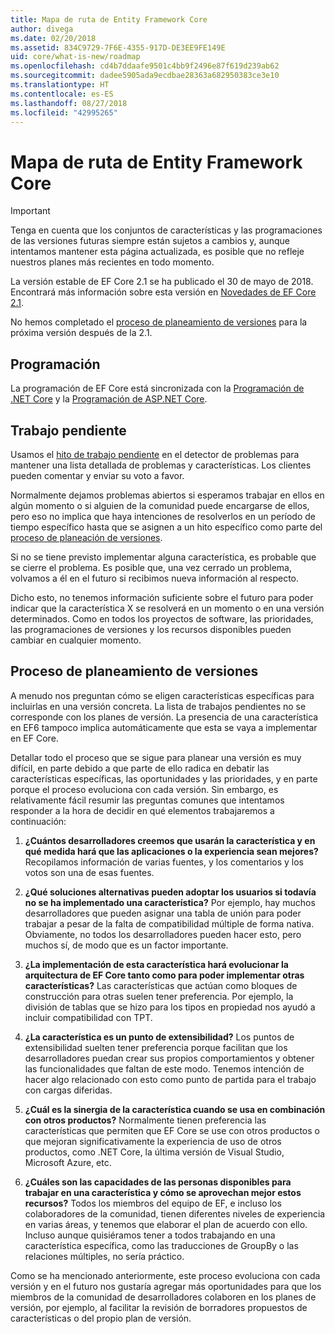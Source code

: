 ```yaml
---
title: Mapa de ruta de Entity Framework Core
author: divega
ms.date: 02/20/2018
ms.assetid: 834C9729-7F6E-4355-917D-DE3EE9FE149E
uid: core/what-is-new/roadmap
ms.openlocfilehash: cd4b7ddaafe9501c4bb9f2496e87f619d239ab62
ms.sourcegitcommit: dadee5905ada9ecdbae28363a682950383ce3e10
ms.translationtype: HT
ms.contentlocale: es-ES
ms.lasthandoff: 08/27/2018
ms.locfileid: "42995265"
---
```

# <a name="entity-framework-core-roadmap"></a>Mapa de ruta de Entity Framework Core

> [!IMPORTANT]
> Tenga en cuenta que los conjuntos de características y las programaciones de las versiones futuras siempre están sujetos a cambios y, aunque intentamos mantener esta página actualizada, es posible que no refleje nuestros planes más recientes en todo momento.

La versión estable de EF Core 2.1 se ha publicado el 30 de mayo de 2018. Encontrará más información sobre esta versión en [Novedades de EF Core 2.1](xref:core/what-is-new/ef-core-2.1).

No hemos completado el [proceso de planeamiento de versiones](#release-planning-process) para la próxima versión después de la 2.1.

## <a name="schedule"></a>Programación

La programación de EF Core está sincronizada con la [Programación de .NET Core](https://github.com/dotnet/core/blob/master/roadmap.md) y la [Programación de ASP.NET Core](https://github.com/aspnet/Home/wiki/Roadmap).

## <a name="backlog"></a>Trabajo pendiente

Usamos el [hito de trabajo pendiente](https://github.com/aspnet/EntityFrameworkCore/issues?q=is%3Aopen+is%3Aissue+milestone%3ABacklog+sort%3Areactions-%2B1-desc) en el detector de problemas para mantener una lista detallada de problemas y características. Los clientes pueden comentar y enviar su voto a favor.

Normalmente dejamos problemas abiertos si esperamos trabajar en ellos en algún momento o si alguien de la comunidad puede encargarse de ellos, pero eso no implica que haya intenciones de resolverlos en un período de tiempo específico hasta que se asignen a un hito específico como parte del [proceso de planeación de versiones](#release-planning-process).

Si no se tiene previsto implementar alguna característica, es probable que se cierre el problema. Es posible que, una vez cerrado un problema, volvamos a él en el futuro si recibimos nueva información al respecto.

Dicho esto, no tenemos información suficiente sobre el futuro para poder indicar que la característica X se resolverá en un momento o en una versión determinados. Como en todos los proyectos de software, las prioridades, las programaciones de versiones y los recursos disponibles pueden cambiar en cualquier momento.

## <a name="release-planning-process"></a>Proceso de planeamiento de versiones

A menudo nos preguntan cómo se eligen características específicas para incluirlas en una versión concreta. La lista de trabajos pendientes no se corresponde con los planes de versión. La presencia de una característica en EF6 tampoco implica automáticamente que esta se vaya a implementar en EF Core.

Detallar todo el proceso que se sigue para planear una versión es muy difícil, en parte debido a que parte de ello radica en debatir las características específicas, las oportunidades y las prioridades, y en parte porque el proceso evoluciona con cada versión. Sin embargo, es relativamente fácil resumir las preguntas comunes que intentamos responder a la hora de decidir en qué elementos trabajaremos a continuación:

1. **¿Cuántos desarrolladores creemos que usarán la característica y en qué medida hará que las aplicaciones o la experiencia sean mejores?** Recopilamos información de varias fuentes, y los comentarios y los votos son una de esas fuentes.

2. **¿Qué soluciones alternativas pueden adoptar los usuarios si todavía no se ha implementado una característica?** Por ejemplo, hay muchos desarrolladores que pueden asignar una tabla de unión para poder trabajar a pesar de la falta de compatibilidad múltiple de forma nativa. Obviamente, no todos los desarrolladores pueden hacer esto, pero muchos sí, de modo que es un factor importante.

3. **¿La implementación de esta característica hará evolucionar la arquitectura de EF Core tanto como para poder implementar otras características?** Las características que actúan como bloques de construcción para otras suelen tener preferencia. Por ejemplo, la división de tablas que se hizo para los tipos en propiedad nos ayudó a incluir compatibilidad con TPT.

4. **¿La característica es un punto de extensibilidad?** Los puntos de extensibilidad suelten tener preferencia porque facilitan que los desarrolladores puedan crear sus propios comportamientos y obtener las funcionalidades que faltan de este modo. Tenemos intención de hacer algo relacionado con esto como punto de partida para el trabajo con cargas diferidas.

5. **¿Cuál es la sinergia de la característica cuando se usa en combinación con otros productos?** Normalmente tienen preferencia las características que permiten que EF Core se use con otros productos o que mejoran significativamente la experiencia de uso de otros productos, como .NET Core, la última versión de Visual Studio, Microsoft Azure, etc.

6. **¿Cuáles son las capacidades de las personas disponibles para trabajar en una característica y cómo se aprovechan mejor estos recursos?** Todos los miembros del equipo de EF, e incluso los colaboradores de la comunidad, tienen diferentes niveles de experiencia en varias áreas, y tenemos que elaborar el plan de acuerdo con ello. Incluso aunque quisiéramos tener a todos trabajando en una característica específica, como las traducciones de GroupBy o las relaciones múltiples, no sería práctico.

Como se ha mencionado anteriormente, este proceso evoluciona con cada versión y en el futuro nos gustaría agregar más oportunidades para que los miembros de la comunidad de desarrolladores colaboren en los planes de versión, por ejemplo, al facilitar la revisión de borradores propuestos de características o del propio plan de versión.
